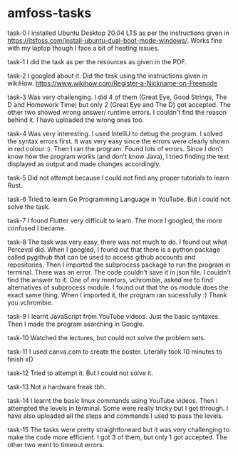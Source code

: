 # amfoss-tasks

task-0 
I installed Ubuntu Desktop 20.04 LTS as per the instructions given in https://itsfoss.com/install-ubuntu-dual-boot-mode-windows/.
Works fine with my laptop though I face a bit of heating issues.

task-1
I did the task as per the resources as given in the PDF.

task-2
I googled about it. Did the task using the instructions given in wikiHow.
https://www.wikihow.com/Register-a-Nickname-on-Freenode

task-3
Was very challenging. I did 4 of them (Great Eye, Good Strings, The D and Homework Time) but only 2 (Great Eye and The D) got accepted. The other two showed wrong answer/ runtime errors. I couldn't find the reason behind it. I have uploaded the wrong ones too.

task-4
Was very interesting. I used IntelliJ to debug the program. I solved the syntax errors first. It was very easy since the errors were clearly shown in red colour :).
Then I ran the program. Found lots of errors. Since I don't know how the program works (and don't know Java), I tried finding the text displayed as output and made changes accordingly.

task-5
Did not attempt because I could not find any proper tutorials to learn Rust.

task-6
Tried to learn Go Programming Language in YouTube. But I could not solve the task.

task-7
I found Flutter very difficult to learn. The more I googled, the more confused I became.

task-8
The task was very easy, there was not much to do. I found out what Perceval did. When I googled, I found out that there is a python package called pygithub that can be used to access github accounts and repositories. Then I imported the subprocess package to run the program in terminal. There was an error. The code couldn't save it in json file. I couldn't find the answer to it.
One of my mentors, vchrombie, asked me to find alternatives of subprocess module. I found out that the os module does the exact same thing. When I imported it, the program ran sucessfully :) Thank you vchrombie.

task-9
I learnt JavaScript from YouTube videos. Just the basic syntaxes. Then I made the program searching in Google.

task-10
Watched the lectures, but could not solve the problem sets.

task-11
I used canva.com to create the poster. Literally took 10 minutes to finish xD

task-12
Tried to attempt it. But I could not solve it.

task-13
Not a hardware freak tbh.

task-14
I learnt the basic linux commands using YouTube videos. Then I attempted the levels in terminal. Some were really tricky but I got through. I have also uploaded all the steps and commands I used to pass the levels.

task-15
The tasks were pretty straightforward but it was very challenging to make the code more efficient.
I got 3 of them, but only 1 got accepted. The other two went to timeout errors.
